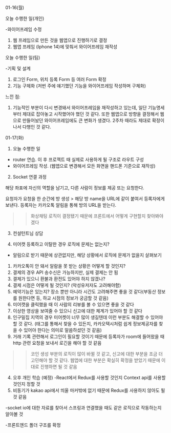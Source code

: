 01-16(월)

오늘 수행한 일(개인)

-와이어프레임 수정
 1. 웹 프레임으로 만든 것을 웹앱으로 진행하기로 결정
 2. 웹앱 프레임 (Iphone 14)에 맞춰서 와이어프레임 재작성

오늘 수행한 일(팀)

-기획 및 설계
 1. 로그인 Form, 위치 등록 Form 등 여러 Form 확정
 2. 기능 구체화 (저번 주에 얘기했던 기능을 와이어프레임 작성하며 구체화)

느낀 점:
 1. 기능적인 부분이 다시 변경돼서 와이어프레임을 재작성하고 있는데, 일단 기능명세부터 제대로 잡아놓고 시작했어야 했던 것 같다. 또한 웹앱으로 방향을 결정해서 웹으로 만들어놨던 와이어프레임에도 큰 변화가 생겼다. 2주차 때라도 제대로 확정이나서 다행인 것 같다.


01-17(화)

1. 오늘 수행한 일

- router 연습. 이 후 프로젝트 때 실제로 사용하게 될 구조로 라우트 구성
- 와이어프레임 작성. (웹앱으로 변경해서 모든 화면을 핸드폰 기준으로 재작성)

2. Socket 연결 과정

해당 좌표에 자신의 역할을 남기고, 다른 사람이 정보를 제공 또는 요청한다.

요청자가 요청을 한 순간에 방 생성 > 해당 방 name을 URL에 같이 붙여서 등록자에게 보낸다.
등록자는 카카오톡 알림을 통해 방의 URL을 받는다.
>> 화상채팅 로직이 결정됐기 때문에 프론트에서 어떻게 구현할지 찾아봐야겠다

3. 컨설턴트님 상담

1. 미어캣 등록하고 이탈한 경우 로직에 문제는 없는지?
- 알림으로 받기 때문에 상관없지만, 해당 상황에서 로직에 문제가 없을지 살펴보기
1. 카카오톡이 안 돼서 알람을 못 받는 상황은 어떻게 할 것인지?
2. 결제의 경우 API 송수신은 가능하지만, 실제 결제는 안 됨
3. 결제가 있으니 환불과 환전도 있어야 하지 않겠나?
4. 결제 시점은 어떻게 될 것인지? (악성유저자도 고려해야함)
5. 예약기능은 있는지? 장소 뿐만 아니라 시간도 고려해주면 좋을 것 같다(부동산 정보를 원한다면 등, 하교 시점의 정보가 궁금할 것 같음) 
6. 미어캣을 클릭했을 때 이 사람의 리뷰를 볼 수 있으면 좋을 것 같다
7. 이상한 영상을 보여줄 수 있으니 신고에 대한 체계가 있어야 할 것 같다
8. 인구밀집 지역의 경우 미어켓이 너무 많이 생길텐데 이런 부분도 해결할 수 있어야 할 것 같다. (태그를 통해서 찾을 수 있든지, 카카오택시처럼 쉽게 정보제공자를 찾을 수 있어야 한다는 의미로 말씀하셨던 것 같음)
9. 거래 기록 관련해서 로그인이 필요할 것이기 때문에 등록자가 room에 들어왔을 때 http 관련 요청을 보내서 로긴을 해야 할 것 같음

>> 코인 생성 부분의 로직이 많이 바뀔 것 같고, 신고에 대한 부분을 조금 더 고민해야 할 것 같다. 웹앱에 대한 부분은 확실히 확정을 받았기 때문에 이대로 진행하면 될 것 같음


4. 오후 개인 학습 (예정)
-React에서 Redux를 사용할 것인지 Context api를 사용할 것인지 정할 것
 1. 비동기가 kakao api에서 띄울 마커밖에 없기 때문에 Redux를 사용하지 않아도 될 것 같음

-socket io에 대한 자료를 찾아서 스프링과 연결했을 때도 같은 로직으로 작동하는지 알아볼 것

-프론트엔드 폴더 구조를 확정